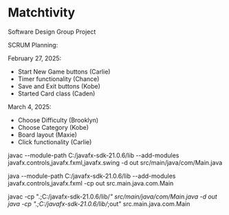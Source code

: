 # Matchtivity
Software Design Group Project

SCRUM Planning: 

February 27, 2025: 
- Start New Game buttons (Carlie)
- Timer functionality (Chance) 
- Save and Exit buttons (Kobe) 
- Started Card class (Caden) 

March 4, 2025:
- Choose Difficulty (Brooklyn)
- Choose Category (Kobe)
- Board layout (Maxie)
- Click functionality (Carlie)

javac --module-path C:/javafx-sdk-21.0.6/lib --add-modules javafx.controls,javafx.fxml,javafx.swing -d out src/main/java/com/Main.java

java --module-path C:/javafx-sdk-21.0.6/lib --add-modules javafx.controls,javafx.fxml -cp out src.main.java.com.Main

javac -cp ".;C:/javafx-sdk-21.0.6/lib/*" src/main/java/com/Main.java -d out
java -cp ".;C:/javafx-sdk-21.0.6/lib/*;out" src.main.java.com.Main
